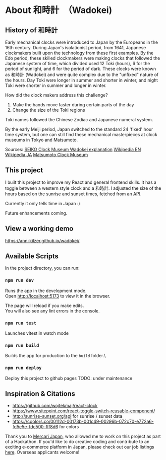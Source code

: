 # About 和時計　（Wadokei)

## History of 和時計

Early mechanical clocks were introduced to Japan by the Europeans in the 16th century. During Japan's isolationist period, from 1641, Japanese clockmakers built upon the technology from these first examples. By the Edo period, these skilled 
clockmakers were making clocks that followed the Japanese system of time, which divided used 12 Toki (hours), 6 for
the period of sunlight, and 6 for the period of dark. These clocks were known as 和時計 (Wadokei) and were quite
complex due to the "unfixed" nature of the hours. Day Toki were longer in summer and shorter in winter, and night Toki were shorter in summer and longer in winter. 

How did the clock makers address this challenge?
1) Make the hands move faster during certain parts of the day
2) Change the size of the Toki regions

Toki names followed the Chinese Zodiac and Japanese numeral system.

By the early Meiji period, Japan switched to the standard 24 'fixed' hour time system, but one can still find
these mechanical masterpieces at clock museums in Tokyo and Matsumoto.

Sources:
[SEIKO Clock Museum Wadokei explanation](https://museum.seiko.co.jp/en/knowledge/relation_15/)
[Wikipedia EN](https://en.wikipedia.org/wiki/Japanese_clock)
[Wikipedia JA](https://ja.wikipedia.org/wiki/%E5%92%8C%E6%99%82%E8%A8%88)
[Matsumoto Clock Museum](https://www.japan-guide.com/e/e6057.html)

## This project

I built this project to improve my React and general frontend skills. It has a toggle between a western style clock and a 和時計. I adjusted the size of the hours based on the sunrise and sunset times, fetched from an [API](http://sunrise-sunset.org/api).

Currently it only tells time in Japan :)

Future enhancements coming.

## View a working demo

https://ann-kilzer.github.io/wadokei/

## Available Scripts

In the project directory, you can run:

### `npm run dev`

Runs the app in the development mode.\
Open [http://localhost:5173](http://localhost:5173) to view it in the browser.

The page will reload if you make edits.\
You will also see any lint errors in the console.

### `npm run test`

Launches vitest in watch mode

### `npm run build`

Builds the app for production to the `build` folder.\

### `npm run deploy`

Deploy this project to github pages
TODO: under maintenance


## Inspiration & Citations
- https://github.com/wojtekmaj/react-clock
- https://www.sitepoint.com/react-toggle-switch-reusable-component/
- http://sunrise-sunset.org/api for sunrise / sunset data
- https://coolors.co/00112d-00173b-001c49-00296b-072c70-e772a6-fd5e5e-fdc500-fff8d6 for colors


Thank you to [Mercari Japan](https://mercari.jp), who allowed me to work on this project as part of a Hackathon. If you'd like to
do creative coding and contribute to an exciting e-commerce platform in Japan, please check out our job listings [here](https://careers.mercari.com/search-jobs/). Overseas applicants welcome!
